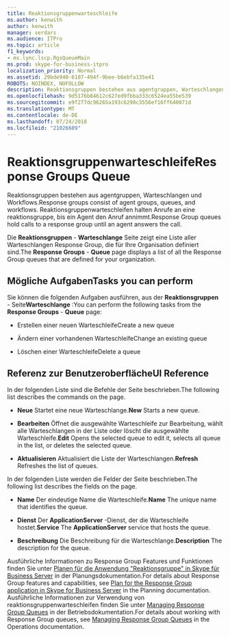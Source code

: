 ```yaml
---
title: Reaktionsgruppenwarteschleife
ms.author: kenwith
author: kenwith
manager: serdars
ms.audience: ITPro
ms.topic: article
f1_keywords:
- ms.lync.lscp.RgsQueueMain
ms.prod: skype-for-business-itpro
localization_priority: Normal
ms.assetid: 29bde940-6107-494f-9bee-b6ebfa135e41
ROBOTS: NOINDEX, NOFOLLOW
description: Reaktionsgruppen bestehen aus agentgruppen, Warteschlangen und Workflows. Reaktionsgruppenwarteschleifen halten Anrufe an eine reaktionsgruppe, bis ein Agent den Anruf annimmt.
ms.openlocfilehash: 9d5176b84612c627ed9fbba333c6524ea55be539
ms.sourcegitcommit: e9f277dc96265a193c6298c3556ef16ff640071d
ms.translationtype: MT
ms.contentlocale: de-DE
ms.lasthandoff: 07/24/2018
ms.locfileid: "21026609"
---
```

# <a name="response-groups-queue"></a><span data-ttu-id="b60e6-104">Reaktionsgruppenwarteschleife</span><span class="sxs-lookup"><span data-stu-id="b60e6-104">Response Groups Queue</span></span>
 
<span data-ttu-id="b60e6-105">Reaktionsgruppen bestehen aus agentgruppen, Warteschlangen und Workflows.</span><span class="sxs-lookup"><span data-stu-id="b60e6-105">Response groups consist of agent groups, queues, and workflows.</span></span> <span data-ttu-id="b60e6-106">Reaktionsgruppenwarteschleifen halten Anrufe an eine reaktionsgruppe, bis ein Agent den Anruf annimmt.</span><span class="sxs-lookup"><span data-stu-id="b60e6-106">Response Group queues hold calls to a response group until an agent answers the call.</span></span> 
  
<span data-ttu-id="b60e6-107">Die **Reaktionsgruppen** - **Warteschlange** Seite zeigt eine Liste aller Warteschlangen Response Group, die für Ihre Organisation definiert sind.</span><span class="sxs-lookup"><span data-stu-id="b60e6-107">The **Response Groups** - **Queue** page displays a list of all the Response Group queues that are defined for your organization.</span></span>
  
## <a name="tasks-you-can-perform"></a><span data-ttu-id="b60e6-108">Mögliche Aufgaben</span><span class="sxs-lookup"><span data-stu-id="b60e6-108">Tasks you can perform</span></span>

<span data-ttu-id="b60e6-109">Sie können die folgenden Aufgaben ausführen, aus der **Reaktionsgruppen** - Seite**Warteschlange** :</span><span class="sxs-lookup"><span data-stu-id="b60e6-109">You can perform the following tasks from the **Response Groups** - **Queue** page:</span></span>
  
- <span data-ttu-id="b60e6-110">Erstellen einer neuen Warteschleife</span><span class="sxs-lookup"><span data-stu-id="b60e6-110">Create a new queue</span></span>
    
- <span data-ttu-id="b60e6-111">Ändern einer vorhandenen Warteschleife</span><span class="sxs-lookup"><span data-stu-id="b60e6-111">Change an existing queue</span></span>
    
- <span data-ttu-id="b60e6-112">Löschen einer Warteschleife</span><span class="sxs-lookup"><span data-stu-id="b60e6-112">Delete a queue</span></span>
    
## <a name="ui-reference"></a><span data-ttu-id="b60e6-113">Referenz zur Benutzeroberfläche</span><span class="sxs-lookup"><span data-stu-id="b60e6-113">UI Reference</span></span>

<span data-ttu-id="b60e6-114">In der folgenden Liste sind die Befehle der Seite beschrieben.</span><span class="sxs-lookup"><span data-stu-id="b60e6-114">The following list describes the commands on the page.</span></span>
  
- <span data-ttu-id="b60e6-115">**Neue** Startet eine neue Warteschlange.</span><span class="sxs-lookup"><span data-stu-id="b60e6-115">**New** Starts a new queue.</span></span>
    
- <span data-ttu-id="b60e6-116">**Bearbeiten** Öffnet die ausgewählte Warteschleife zur Bearbeitung, wählt alle Warteschlangen in der Liste oder löscht die ausgewählte Warteschleife.</span><span class="sxs-lookup"><span data-stu-id="b60e6-116">**Edit** Opens the selected queue to edit it, selects all queue in the list, or deletes the selected queue.</span></span>
    
- <span data-ttu-id="b60e6-117">**Aktualisieren** Aktualisiert die Liste der Warteschlangen.</span><span class="sxs-lookup"><span data-stu-id="b60e6-117">**Refresh** Refreshes the list of queues.</span></span>
    
<span data-ttu-id="b60e6-118">In der folgenden Liste werden die Felder der Seite beschrieben.</span><span class="sxs-lookup"><span data-stu-id="b60e6-118">The following list describes the fields on the page.</span></span>
  
- <span data-ttu-id="b60e6-119">**Name** Der eindeutige Name die Warteschleife.</span><span class="sxs-lookup"><span data-stu-id="b60e6-119">**Name** The unique name that identifies the queue.</span></span>
    
- <span data-ttu-id="b60e6-120">**Dienst** Der **ApplicationServer** -Dienst, der die Warteschleife hostet.</span><span class="sxs-lookup"><span data-stu-id="b60e6-120">**Service** The **ApplicationServer** service that hosts the queue.</span></span>
    
- <span data-ttu-id="b60e6-121">**Beschreibung** Die Beschreibung für die Warteschlange.</span><span class="sxs-lookup"><span data-stu-id="b60e6-121">**Description** The description for the queue.</span></span>
    
<span data-ttu-id="b60e6-122">Ausführliche Informationen zu Response Group Features und Funktionen finden Sie unter [Planen für die Anwendung "Reaktionsgruppe" in Skype für Business Server](../../../plan-your-deployment/enterprise-voice-solution/response-group.md) in der Planungsdokumentation.</span><span class="sxs-lookup"><span data-stu-id="b60e6-122">For details about Response Group features and capabilities, see [Plan for the Response Group application in Skype for Business Server](../../../plan-your-deployment/enterprise-voice-solution/response-group.md) in the Planning documentation.</span></span> <span data-ttu-id="b60e6-123">Ausführliche Informationen zur Verwendung von reaktionsgruppenwarteschleifen finden Sie unter [Managing Response Group Queues](http://technet.microsoft.com/library/1e91720c-ab67-4dfb-b30c-0ef2a8012310.aspx) in der Betriebsdokumentation.</span><span class="sxs-lookup"><span data-stu-id="b60e6-123">For details about working with Response Group queues, see [Managing Response Group Queues](http://technet.microsoft.com/library/1e91720c-ab67-4dfb-b30c-0ef2a8012310.aspx) in the Operations documentation.</span></span>
  

